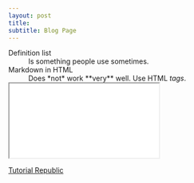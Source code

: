```yaml
---
layout: post
title:  
subtitle: Blog Page
---
```


<dl>
  <dt>Definition list</dt>
  <dd>Is something people use sometimes.</dd>

  <dt>Markdown in HTML</dt>
  <dd>Does *not* work **very** well. Use HTML <em>tags</em>.</dd>

  <iframe src="demo-page.html" name="myFrame"></iframe>
<p><a href="http://www.google.com" target="myFrame">Tutorial Republic</a></p>

</dl>
	


